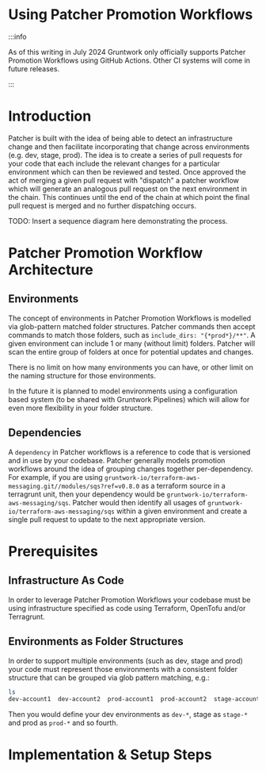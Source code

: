 # Using Patcher Promotion Workflows
:::info

As of this writing in July 2024 Gruntwork only officially supports Patcher Promotion Workflows using GitHub Actions.  Other CI systems will come in future releases.

:::

# Introduction

Patcher is built with the idea of being able to detect an infrastructure change and then facilitate incorporating that change across environments (e.g. dev, stage, prod). The idea is to create a series of pull requests for your code that each include the relevant changes for a particular environment which can then be reviewed and tested.  Once approved the act of merging a given pull request with "dispatch" a patcher workflow which will generate an analogous pull request on the next environment in the chain. This continues until the end of the chain at which point the final pull request is merged and no further dispatching occurs.

TODO: Insert a sequence diagram here demonstrating the process.

# Patcher Promotion Workflow Architecture

## Environments

The concept of environments in Patcher Promotion Workflows is modelled via glob-pattern matched folder structures.  Patcher commands then accept commands to match those folders, such as `include_dirs: "{*prod*}/**"`.  A given environment can include 1 or many (without limit) folders.  Patcher will scan the entire group of folders at once for potential updates and changes.

There is no limit on how many environments you can have, or other limit on the naming structure for those environments.

In the future it is planned to model environments using a configuration based system (to be shared with Gruntwork Pipelines) which will allow for even more flexibility in your folder structure.

## Dependencies

A `dependency` in Patcher workflows is a reference to code that is versioned and in use by your codebase. Patcher generally models promotion workflows around the idea of grouping changes together per-dependency. For example, if you are using `gruntwork-io/terraform-aws-messaging.git//modules/sqs?ref=v0.8.0` as a terraform source in a terragrunt unit, then your dependency would be `gruntwork-io/terraform-aws-messaging/sqs`.  Patcher would then identify all usages of `gruntwork-io/terraform-aws-messaging/sqs` within a given environment and create a single pull request to update to the next appropriate version.

# Prerequisites

## Infrastructure As Code
In order to leverage Patcher Promotion Workflows your codebase must be using infrastructure specified as code using Terraform, OpenTofu and/or Terragrunt.

## Environments as Folder Structures

In order to support multiple environments (such as dev, stage and prod) your code must represent those environments with a consistent folder structure that can be grouped via glob pattern matching, e.g.:
```sh
ls
dev-account1  dev-account2  prod-account1  prod-account2  stage-account1  stage-account2
```

Then you would define your dev environments as `dev-*`, stage as `stage-*` and prod as `prod-*` and so fourth.


# Implementation & Setup Steps

<!-- ##DOCS-SOURCER-START
{
  "sourcePlugin": "local-copier",
  "hash": "15cf3e6e9ed49a5218e3a5dc2fc7ce83"
}
##DOCS-SOURCER-END -->
